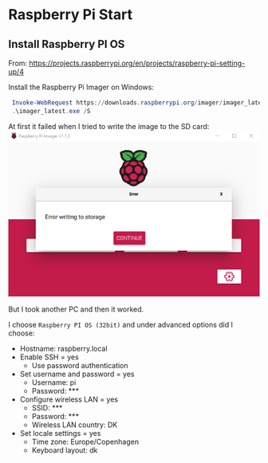 # Raspberry Pi Start

## Install Raspberry PI OS 

From: https://projects.raspberrypi.org/en/projects/raspberry-pi-setting-up/4

Install the Raspberry Pi Imager on Windows:

```powershell
 Invoke-WebRequest https://downloads.raspberrypi.org/imager/imager_latest.exe -OutFile imager_latest.exe
 .\imager_latest.exe /S 
 ```

At first it failed when I tried to write the image to the SD card: 
![](./images/2022-09-16%2019_29_46-Window.png)


But I took another PC and then it worked.

I choose `Raspberry PI OS (32bit)` and under advanced options did I choose:

* Hostname: raspberry.local
* Enable SSH = yes
    * Use password authentication
* Set username and password = yes
    * Username: pi
    * Password: ***
* Configure wireless LAN = yes
    * SSID: ***
    * Password: ***
    * Wireless LAN country: DK
* Set locale settings = yes
    * Time zone: Europe/Copenhagen
    * Keyboard layout: dk


